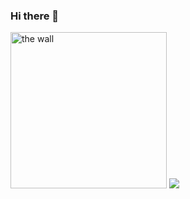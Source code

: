 ### Hi there 👋
<img src="https://github.com/olygood/imagesWeb/blob/master/backgroud/b2.jpg?raw=true" width="250px" alt="the wall" />  
<img src="https://cdn.jsdelivr.net/gh/devicons/devicon/icons/javascript/javascript-original.svg" />

<!--
**olygood/olygood** is a ✨ _special_ ✨ repository because its `README.md` (this file) appears on your GitHub profile.

Here are some ideas to get you started:

- 🔭 I’m currently working on Nextjs...
- 🌱 I’m currently learning React, Nextjs and typeScript...
- 👯 I’m looking to collaborate on ...
- 🤔 I’m looking for help with ...
- 💬 Ask me about ...
- 📫 How to reach me: ...
- 😄 Pronouns: ...
- ⚡ Fun fact: ...
-->
